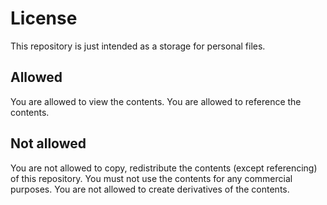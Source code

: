 # License

This repository is just intended as a storage for personal files.

## Allowed
You are allowed to view the contents.
You are allowed to reference the contents.

## Not allowed
You are not allowed to copy, redistribute the contents (except referencing) of this repository.
You must not use the contents for any commercial purposes.
You are not allowed to create derivatives of the contents.
